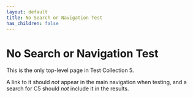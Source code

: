 ```yaml
---
layout: default
title: No Search or Navigation Test
has_children: false
---
```


# No Search or Navigation Test

This is the only top-level page in Test Collection 5.

A link to it should *not* appear in the main navigation when testing,
and a search for C5 should *not* include it in the results.
